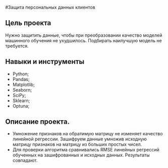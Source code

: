 #Защита персональных данных клиентов

## Цель проекта
Нужно защитить данные, чтобы при преобразовании качество моделей машинного обучения не ухудшилось. Подбирать наилучшую модель не требуется.

## Навыки и инструменты
* Python;
* Pandas;
* Matplotlib;
* Seaborn;
* SciPy;
* Sklearn;
* Optuna;

## Описание проекта.

* Умножение признаков на обратимую матрицу не изменяет качество линейной регрессии. Зашифруем данные умножив исходную матрицу признаков на матрицу из больших простых чисел.
* Для проверки алгоритма сравнивались RMSE линейных регрессий обученных на зашифрованных и исходных данных. Результаты совпадают.
